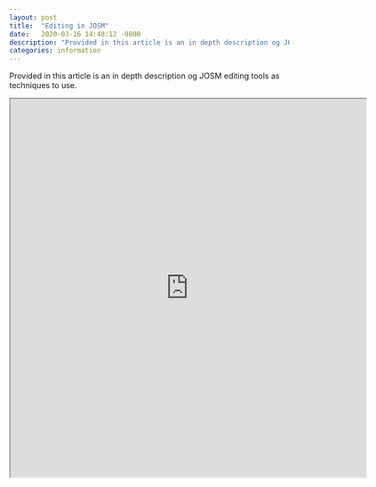 ```yaml
---
layout: post
title:  "Editing in JOSM"
date:   2020-03-16 14:48:12 -0800
description: "Provided in this article is an in depth description og JOSM editing tools as techniques to use."
categories: information
---
```

Provided in this article is an in depth description og JOSM editing tools as techniques to use.

<iframe src="https://drive.google.com/file/d/1k55kxRSuLGnayPiBq54ah5FpCwMoWfeE/preview" width="640" height="680"></iframe>

